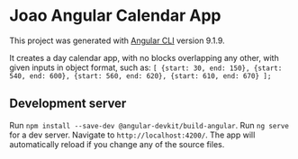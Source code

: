 # Joao Angular Calendar App

This project was generated with [Angular CLI](https://github.com/angular/angular-cli) version 9.1.9.

It creates a day calendar app, with no blocks overlapping any other, with given inputs in object format, such as:
`[ {start: 30, end: 150}, {start: 540, end: 600}, {start: 560, end: 620}, {start: 610, end: 670} ];`

## Development server

Run `npm install --save-dev @angular-devkit/build-angular`.
Run `ng serve` for a dev server. Navigate to `http://localhost:4200/`. The app will automatically reload if you change any of the source files.
